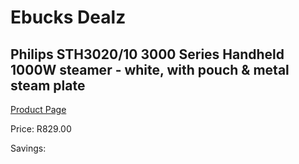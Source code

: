 
# Ebucks Dealz
## Philips STH3020/10 3000 Series Handheld 1000W steamer - white, with pouch & metal steam plate
[Product Page](https://www.ebucks.com/web/shop/productSelected.do?prodId=1186964208&catId=704981826)

Price: R829.00

Savings: 


	